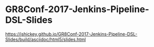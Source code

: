# GR8Conf-2017-Jenkins-Pipeline-DSL-Slides
https://jshickey.github.io/GR8Conf-2017-Jenkins-Pipeline-DSL-Slides/build/asciidoc/html5/slides.html
